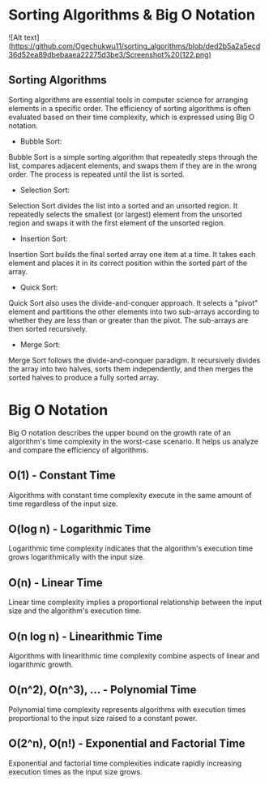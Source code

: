# Sorting Algorithms & Big O Notation

![Alt text] (https://github.com/Ogechukwu11/sorting_algorithms/blob/ded2b5a2a5ecd36d52ea89dbebaaea22275d3be3/Screenshot%20(122.png)

## Sorting Algorithms

Sorting algorithms are essential tools in computer science for arranging elements in a specific order. The efficiency of sorting algorithms is often evaluated based on their time complexity, which is expressed using Big O notation.

- Bubble Sort:

Bubble Sort is a simple sorting algorithm that repeatedly steps through the list, compares adjacent elements, and swaps them if they are in the wrong order. The process is repeated until the list is sorted.

- Selection Sort:

Selection Sort divides the list into a sorted and an unsorted region. It repeatedly selects the smallest (or largest) element from the unsorted region and swaps it with the first element of the unsorted region.

- Insertion Sort:

Insertion Sort builds the final sorted array one item at a time. It takes each element and places it in its correct position within the sorted part of the array.

- Quick Sort:

Quick Sort also uses the divide-and-conquer approach. It selects a "pivot" element and partitions the other elements into two sub-arrays according to whether they are less than or greater than the pivot. The sub-arrays are then sorted recursively.

- Merge Sort:

Merge Sort follows the divide-and-conquer paradigm. It recursively divides the array into two halves, sorts them independently, and then merges the sorted halves to produce a fully sorted array.

# Big O Notation

Big O notation describes the upper bound on the growth rate of an algorithm's time complexity in the worst-case scenario. It helps us analyze and compare the efficiency of algorithms.

## O(1) - Constant Time

Algorithms with constant time complexity execute in the same amount of time regardless of the input size.

## O(log n) - Logarithmic Time

Logarithmic time complexity indicates that the algorithm's execution time grows logarithmically with the input size.

## O(n) - Linear Time

Linear time complexity implies a proportional relationship between the input size and the algorithm's execution time.

## O(n log n) - Linearithmic Time

Algorithms with linearithmic time complexity combine aspects of linear and logarithmic growth.

## O(n^2), O(n^3), ... - Polynomial Time

Polynomial time complexity represents algorithms with execution times proportional to the input size raised to a constant power.

## O(2^n), O(n!) - Exponential and Factorial Time

Exponential and factorial time complexities indicate rapidly increasing execution times as the input size grows.
